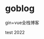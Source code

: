 <!--
 * @Author: TunGuLaMianYG 66915631+TunGuLaMianYG@users.noreply.github.com
 * @Date: 2022-08-16 07:56:22
 * @LastEditors: TunGuLaMianYG 66915631+TunGuLaMianYG@users.noreply.github.com
 * @LastEditTime: 2022-08-16 07:57:45
 * @FilePath: \goblog\README.md
 * @Description: 这是默认设置,请设置`customMade`, 打开koroFileHeader查看配置 进行设置: https://github.com/OBKoro1/koro1FileHeader/wiki/%E9%85%8D%E7%BD%AE
-->
# goblog
gin+vue全栈博客

test 2022